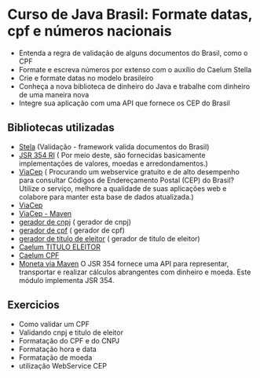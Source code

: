 # Curso de Java Brasil: Formate datas, cpf e números nacionais

- Entenda a regra de validação de alguns documentos do Brasil, como o CPF
- Formate e escreva números por extenso com o auxílio do Caelum Stella
- Crie e formate datas no modelo brasileiro
- Conheça a nova biblioteca de dinheiro do Java e trabalhe com dinheiro de uma maneira nova
- Integre sua aplicação com uma API que fornece os CEP do Brasil


## Bibliotecas utilizadas

- [Stela](https://stella.caelum.com.br/) (Validação - framework valida documentos do Brasil)
- [JSR 354 RI](https://javamoney.github.io/ri.html) ( Por meio deste, são fornecidas basicamente implementações de valores, moedas e arredondamentos.)
- [ViaCep](https://viacep.com.br/) ( Procurando um webservice gratuito e de alto desempenho para consultar Códigos de Endereçamento Postal (CEP) do Brasil? Utilize o serviço, melhore a qualidade de suas aplicações web e colabore para manter esta base de dados atualizada.)
- [ViaCep](https://github.com/gilberto-torrezan/viacep)
- [ViaCep - Maven](https://mvnrepository.com/artifact/com.github.gilberto-torrezan/viacep/1.2.0)
- [gerador de cnpj](https://www.4devs.com.br/gerador_de_cnpj) ( gerador de cnpj)
- [gerador de cpf](https://www.4devs.com.br/gerador_de_cpf) ( gerador de cpf)
- [gerador de titulo de eleitor](https://www.4devs.com.br/gerador_de_titulo_de_eleitor) ( gerador de titulo de eleitor)
- [Caelum TITULO ELEITOR](https://github.com/caelum/caelum-stella/blob/master/stella-core/src/main/java/br/com/caelum/stella/validation/TituloEleitoralValidator.java) 
- [Caelum CPF](https://github.com/caelum/caelum-stella/blob/master/stella-core/src/main/java/br/com/caelum/stella/validation/CNPJValidator.java) 
- [Moneta via Maven](https://mvnrepository.com/artifact/org.javamoney/moneta/1.4.2) O JSR 354 fornece uma API para representar, transportar e realizar cálculos abrangentes com dinheiro e moeda. Este módulo implementa JSR 354.

## Exercicios
- Como validar um CPF
- Validando cnpj e titulo de eleitor
- Formatação do CPF e do CNPJ
- Formatação hora e data
- Formatação de moeda
- utilização WebService CEP
